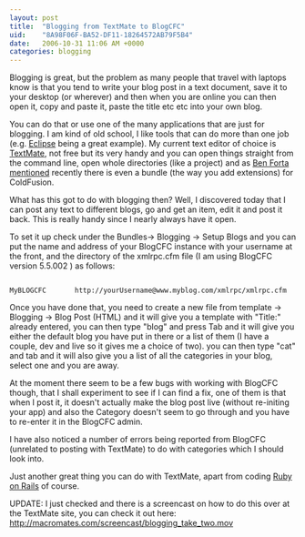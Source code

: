 ```yaml
---
layout: post
title:  "Blogging from TextMate to BlogCFC"
uid:	"8A98F06F-BA52-DF11-18264572AB79F5B4"
date:   2006-10-31 11:06 AM +0000
categories: blogging
---
```

Blogging is great, but the problem as many people that travel with laptops know is that you tend to write your blog post in a text document, save it to your desktop (or wherever) and then when you are online you can then open it, copy and paste it, paste the title etc etc into your own blog.

You can do that or use one of the many applications that are just for blogging. I am kind of old school, I like tools that can do more than one job (e.g. <a href="http://www.eclipse.org">Eclipse</a> being a great example). My current text editor of choice is <a href="http://macromates.com/">TextMate</a>, not free but its very handy and you can open things straight from the command line, open whole directories (like a project) and as <a href="http://www.forta.com/blog/index.cfm/2006/10/22/cftextmate">Ben Forta mentioned</a> recently there is even a bundle (the way you add extensions) for ColdFusion. 

What has this got to do with blogging then? Well, I discovered today that I can post any text to different blogs, go and get an item, edit it and post it back. This is really handy since I nearly always have it open. 

To set it up check under the Bundles-> Blogging -> Setup Blogs and you can put the name and address of your BlogCFC instance with your username at the front, and the directory of the xmlrpc.cfm file (I am using BlogCFC version 5.5.002 ) as follows:

<code>
MyBLOGCFC		http://yourUsername@www.myblog.com/xmlrpc/xmlrpc.cfm
</code>

Once you have done that, you need to create a new file from template -> Blogging -> Blog Post (HTML) and it will give you a template with "Title:" already entered, you can then type "blog" and press Tab and it will give you either the default blog you have put in there or a list of them (I have a couple, dev and live so it gives me a choice of two). you can then type "cat" and tab and it will also give you a list of all the categories in your blog, select one and you are away.

At the moment there seem to be a few bugs with working with BlogCFC though, that I shall experiment to see if I can find a fix, one of them is that when I post it, it doesn't actually make the blog post live (without re-initing your app) and also the Category doesn't seem to go through and you have to re-enter it in the BlogCFC admin.

I have also noticed a number of errors being reported from  BlogCFC (unrelated to posting with TextMate) to do with categories which I should look into.

Just another great thing you can do with TextMate, apart from coding <a href="http://www.rubyonrails.org/screencasts">Ruby on Rails</a> of course.

UPDATE: I just checked and there is a screencast on how to do this over at the TextMate site, you can check it out here: <a href="http://macromates.com/screencast/blogging_take_two.mov">http://macromates.com/screencast/blogging_take_two.mov</a>